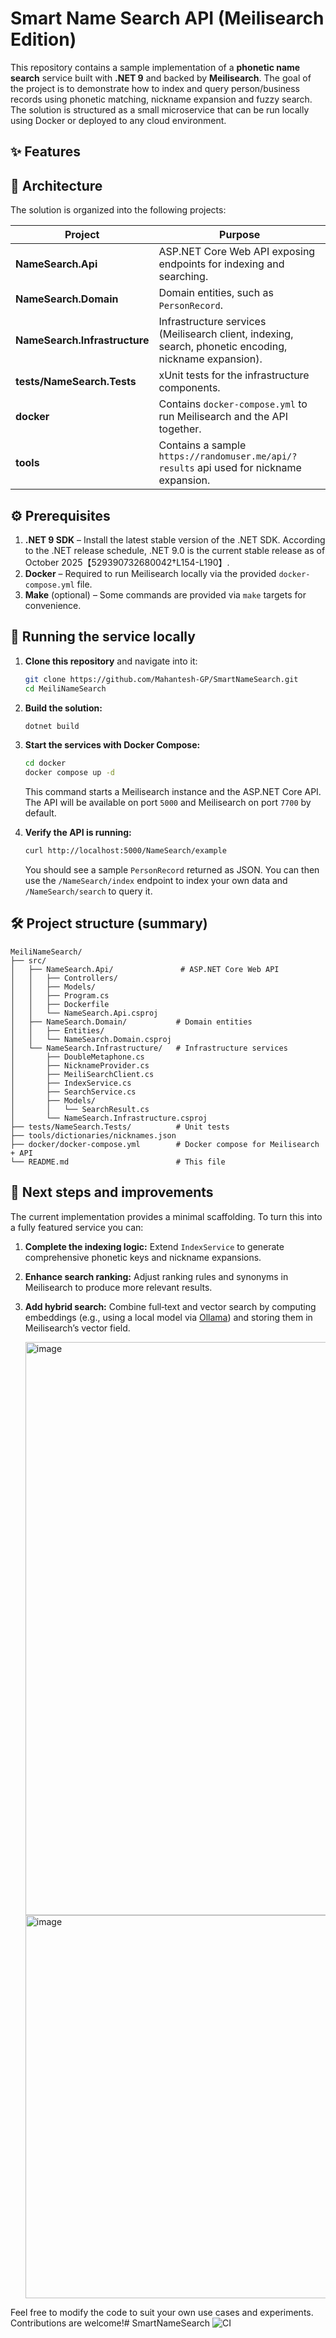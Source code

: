 # Smart Name Search API (Meilisearch Edition)

This repository contains a sample implementation of a **phonetic name search** service built with **.NET 9** and backed by **Meilisearch**.  The goal of the project is to demonstrate how to index and query person/business records using phonetic matching, nickname expansion and fuzzy search.  The solution is structured as a small microservice that can be run locally using Docker or deployed to any cloud environment.

## ✨ Features


## 🧱 Architecture

The solution is organized into the following projects:

| Project | Purpose |
|---|---|
| **NameSearch.Api** | ASP.NET Core Web API exposing endpoints for indexing and searching. |
| **NameSearch.Domain** | Domain entities, such as `PersonRecord`. |
| **NameSearch.Infrastructure** | Infrastructure services (Meilisearch client, indexing, search, phonetic encoding, nickname expansion). |
| **tests/NameSearch.Tests** | xUnit tests for the infrastructure components. |
| **docker** | Contains `docker-compose.yml` to run Meilisearch and the API together. |
| **tools** | Contains a sample `https://randomuser.me/api/?results` api used for nickname expansion. |

## ⚙️ Prerequisites

1. **.NET 9 SDK** – Install the latest stable version of the .NET SDK.  According to the .NET release schedule, .NET 9.0 is the current stable release as of October 2025【529390732680042†L154-L190】.
2. **Docker** – Required to run Meilisearch locally via the provided `docker-compose.yml` file.
3. **Make** (optional) – Some commands are provided via `make` targets for convenience.

## 🚀 Running the service locally

1. **Clone this repository** and navigate into it:

   ```bash
   git clone https://github.com/Mahantesh-GP/SmartNameSearch.git
   cd MeiliNameSearch
   ```

2. **Build the solution:**

   ```bash
   dotnet build
   ```

3. **Start the services with Docker Compose:**

   ```bash
   cd docker
   docker compose up -d
   ```

   This command starts a Meilisearch instance and the ASP.NET Core API.  The API will be available on port `5000` and Meilisearch on port `7700` by default.

4. **Verify the API is running:**

   ```bash
   curl http://localhost:5000/NameSearch/example
   ```

   You should see a sample `PersonRecord` returned as JSON.  You can then use the `/NameSearch/index` endpoint to index your own data and `/NameSearch/search` to query it.

## 🛠️ Project structure (summary)

```text
MeiliNameSearch/
├── src/
│   ├── NameSearch.Api/               # ASP.NET Core Web API
│   │   ├── Controllers/
│   │   ├── Models/
│   │   ├── Program.cs
│   │   ├── Dockerfile
│   │   └── NameSearch.Api.csproj
│   ├── NameSearch.Domain/           # Domain entities
│   │   ├── Entities/
│   │   └── NameSearch.Domain.csproj
│   └── NameSearch.Infrastructure/   # Infrastructure services
│       ├── DoubleMetaphone.cs
│       ├── NicknameProvider.cs
│       ├── MeiliSearchClient.cs
│       ├── IndexService.cs
│       ├── SearchService.cs
│       ├── Models/
│       │   └── SearchResult.cs
│       └── NameSearch.Infrastructure.csproj
├── tests/NameSearch.Tests/          # Unit tests
├── tools/dictionaries/nicknames.json
├── docker/docker-compose.yml        # Docker compose for Meilisearch + API
└── README.md                        # This file
```

## 🔨 Next steps and improvements

The current implementation provides a minimal scaffolding.  To turn this into a fully featured service you can:

1. **Complete the indexing logic:** Extend `IndexService` to generate comprehensive phonetic keys and nickname expansions.
2. **Enhance search ranking:** Adjust ranking rules and synonyms in Meilisearch to produce more relevant results.
3. **Add hybrid search:** Combine full‑text and vector search by computing embeddings (e.g., using a local model via [Ollama](https://ollama.ai/)) and storing them in Meilisearch’s vector field.


      <img width="1801" height="917" alt="image" src="https://github.com/user-attachments/assets/bb1d2772-6a30-4e98-aa5f-108ac7d987b9" />
      
      <img width="1147" height="613" alt="image" src="https://github.com/user-attachments/assets/4d10aaf6-32a9-4184-b085-621b10177287" />


Feel free to modify the code to suit your own use cases and experiments.  Contributions are welcome!# SmartNameSearch
![CI](https://github.com/Mahantesh-GP/SmartNameSearch/actions/workflows/deploy-react.yml/badge.svg)
